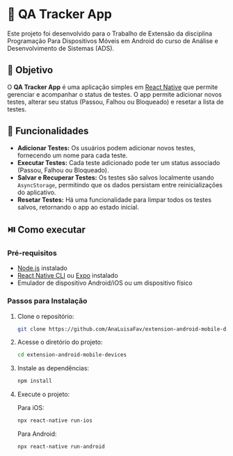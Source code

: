 # 🐞 QA Tracker App

Este projeto foi desenvolvido para o Trabalho de Extensão da disciplina Programação Para Dispositivos Móveis em Android do curso de Análise e Desenvolvimento de Sistemas (ADS).

## 🎯 Objetivo

O **QA Tracker App** é uma aplicação simples em [React Native](https://reactnative.dev/) que permite gerenciar e acompanhar o status de testes. O app permite adicionar novos testes, alterar seu status (Passou, Falhou ou Bloqueado) e resetar a lista de testes.

## 📱 Funcionalidades

- **Adicionar Testes:** Os usuários podem adicionar novos testes, fornecendo um nome para cada teste.
- **Executar Testes:** Cada teste adicionado pode ter um status associado (Passou, Falhou ou Bloqueado).
- **Salvar e Recuperar Testes:** Os testes são salvos localmente usando `AsyncStorage`, permitindo que os dados persistam entre reinicializações do aplicativo.
- **Resetar Testes:** Há uma funcionalidade para limpar todos os testes salvos, retornando o app ao estado inicial.

## ⏯️ Como executar

### Pré-requisitos

- [Node.js](https://nodejs.org/en/) instalado
- [React Native CLI](https://reactnative.dev/docs/environment-setup) ou [Expo](https://expo.dev/) instalado
- Emulador de dispositivo Android/iOS ou um dispositivo físico

### Passos para Instalação

1. Clone o repositório:

   ```bash
   git clone https://github.com/AnaLuisaFav/extension-android-mobile-devices.git
   ```

2. Acesse o diretório do projeto:

   ```bash
   cd extension-android-mobile-devices
   ```

3. Instale as dependências:

   ```bash
   npm install
   ```

4. Execute o projeto:

   Para iOS:

   ```bash
   npx react-native run-ios
   ```

   Para Android:

   ```bash
   npx react-native run-android
   ```

